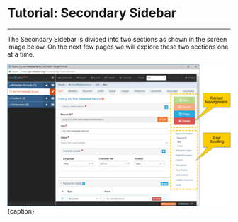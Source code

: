 # Tutorial: Secondary Sidebar
---

The <span class="md-window">Secondary Sidebar</span> is divided into two sections as shown in the screen image below.  On the next few pages we will explore these two sections one at a time. 

![The Secondary Sidebar](/assets/tutorial/secondary-sidebar.png){caption}



